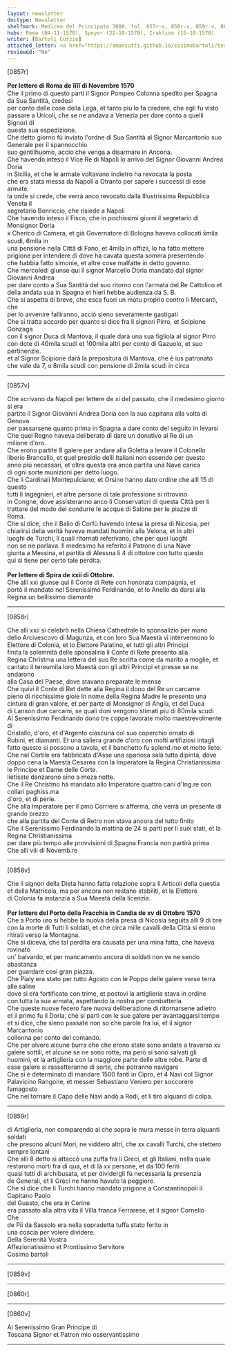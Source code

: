 ```yaml
---
layout: newsletter
doctype: Newsletter
shelfmark: Mediceo del Principato 3080, fol. 857r-v, 858r-v, 859r-v, 860r-v
hubs: Roma (04-11-1570), Speyer (22-10-1570), Iraklion (15-10-1570)
writer: [Bartoli Curzio]
attached_letter: <a href="https://smansutti.github.io/cosimobartoli/texts/2979_197/">2979_197</a>
reviewed: "No"
---
```


[0857r]  
  
  
<strong>Per lettere di Roma de i̅i̅i̅i̅ di Novembre 1570</strong>  
Che il primo di questo partì il Signor Pompeo Colonna spedito per Spagna da Sua Santità, credesi  
per conto delle cose della Lega, et tanto più lo fa credere, che egli fu visto  
passare a Uricoli, che se ne andava a Venezia per dare conto a quelli Signori di  
questa sua espedizione.  
Che detto giorno fù inviato l'ordne di Sua Santità al Signor Marcantonio suo Generale per il spannocchio  
suo gentilhuomo, accio che venga a disarmare in Ancona.  
Che havendo inteso il Vice Re di Napoli lo arrivo del Signor Giovanni Andrea Doria  
in Sicilia, et che le armate voltavano indietro ha revocata la posta  
che era stata messa da Napoli a Otranto per sapere i successi di esse armate.  
la onde si crede, che verrà anco revocato dalla Illustrissima Repubblica Veneta il  
segretario Bonriccio, che risiede a Napoli  
Che havendo inteso il Fisco, che in pochissimi giorni il segretario di Monsignor Doria  
x Cherico di Camera, et già Governatore di Bologna haveva collocati x̅mila scudi, 6mila in  
una pensione nella Città di Fano, et 4mila in offizii, lo ha fatto mettere  
prigione per intendere di dove ha cavata questa somma presentendo  
che habbia fatto simonie, et altre cose malfatte in detto governo.  
Che mercoledi giunse qui il signor Marcello Doria mandato dal signor Giovanni Andrea  
per dare conto a Sua Santità del suo ritorno con l'armata del Re Cattolico et  
della andata sua in Spagna et hieri hebbe audienza da S. B.  
Che si aspetta di breve, che esca fuori un motu proprio contro li Mercanti, che  
per lo avvenire falliranno, acciò sieno severamente gastigati  
Che si tratta accordo per quanto si dice fra li signori Pirro, et Scipione Gonzaga  
con il signor Duca di Mantova, il quale darà una sua figliola al signor Pirro  
con dote di 40mila scudi et 100mila altri per conto di Gazuolo, et suo pertinenzie.  
et al Signor Scipione darà la prepositura di Mantova, che è ius patronato  
che vale da 7, o 8mila scudi con pensione di 2mila scudi in circa  
  
---  

[0857v]  
  
  
Che scrivano da Napoli per lettere de xi del passato, che il medesimo giorno si era  
partito il Signor Giovanni Andrea Doria con la sua capitana alla volta di Genova  
per passarsene quanto prima in Spagna a dare conto del seguito in levarsi  
Che quel Regno haveva deliberato di dare un donativo al Re di un  
milione d'oro.  
Che erono partite 8 galere per andare alla Goletta a levare il Colonello  
liberio Brancalio, et quel presidio delli Italiani non essendo per questo  
anno più necessari, et oltra questa era anco partita una Nave carica  
di ogni sorte munizioni per detto luogo.  
Che li Cardinali Montepulciano, et Orsino hanno dato ordine che alli 15 di questo  
tutti li Ingegnieri, et altre persone di tale professione si ritrovino  
in Congne, dove assisteranno anco li Conservatori di questa Città per li  
trattare del modo del condurre le accque di Salone per le piazze di  
Roma.  
Che si dice, che il Balio di Corfù havendo intesa la presa di Nicosia, per  
chiarirsi della verità haveva mandati huomini alla Velona, et in altri  
luoghi de Turchi, li quali ritornati referivano, che per quei luoghi  
non se ne parlava. Il medesimo ha referito il Patrone di una Nave  
giunta a Messina, et partita di Alessna li 4 di ottobre con tutto questo  
qui si tiene per certo tale perdita.  
<br/><strong>Per lettere di Spira de xxii di Ottobre.</strong>  
Che alli xxi giunse qui il Conte di Rete con honorata compagnia, et  
portò il mandato nel Serenissimo Ferdinando, et lo Anello da darsi alla  
Regina un bellissimo diamante  
  
---  

[0858r]  
  
  
Che alli xxii si celebrò nella Chiesa Cathedrale lo sponsalizio per mano  
dello Arcivescovo di Magunza, et con loro Sua Maestà vi intervennono lo  
Elettore di Colonia, et lo Elettore Palatino, et tutti gli altri Principi  
finita la solemnità delle sponsaliria il Conte di Rete presento alla  
Regina Christma una lettera del suo Re scritta come da marito a moglie, et  
cantato il tereumila loro Maestà con gli altri Principi et presse se ne andarono  
alla Casa del Paese, dove stavano preparate le mense  
Che quivi il Conte di Ret dette alla Regina il dono del Re un carcame  
pieno di ricchissime gioie In nome della Regina Madre le presento una  
cintura di gran valore, et per parte di Monsignor di Angiù, et del Duca  
di Lanson due carcami, se quali doni vengono stimati piu di 80mila scudi  
Al Serenissimo Ferdinando dono tre coppe lavorate molto maestrevolmente di  
Cristallo, d'oro, et d'Argento ciascuna col suo coperchio ornato di  
Rubini, et diamanti. Et una saliera grande d'oro con molti artifiziosi intagli  
fatto questo si possono a tavola, et il banchetto fu splend.mo et molto lieto.  
Che nel Cortile era fabbricata d'Asse una spariosa sala tutta dipinta, dove  
doppo cena la Maestà Cesarea con la Imperatore la Regina Christianissima le Principe et Dame delle Corte.  
lietisste danzarono sino a meza notte.  
Che il Re Christmo hà mandato allo Imperatore quattro cani d'Ing.re con collari paghiss.ma  
d'oro, et di perle.  
Che alla Imperatore per il pmo Corriere si afferma, che verrà un presente di grando prezzo  
che alla partita del Conte di Retro non stava ancora del tutto finito  
Che il Serenissimo Ferdinando la mattina de 24 si partì per li suoi stati, et la Regina Christianissima  
per dare più tempo alle provvisioni di Spagna Francia non partirà prima  
Che alli viii di Novemb.re  
  
---  

[0858v]  
  
  
Che li signori della Dieta hanno fatta relazione sopra li Articoli della questia  
et della Matricola, ma per ancora non restano stabiliti, et la Elettore  
di Colonia fa instanzia a Sua Maestà della licenzia.  
<br/><strong>Per lettere del Porto della Fracchia in Candia de xv di Ottobre 1570</strong>  
Che a Porto uro si hebbe la nuova della presa di Nicosia seguita alli 9 di bre  
con la morte di Tutti li soldati, et che circa mille cavalli della Città si erono  
ritirati verso la Montagna.  
Che si diceva, che tal perdita era causata per una mina fatta, che haveva rovinato  
un' balvardo, et per mancamento ancora di soldati non ve ne sendo abastanza  
per guardare così gran piazza.  
Che Pialy era stato per tutto Agosto con le Poppo delle galere verse terra alle saline  
dove si era fortificato con trime, et postovi la artiglieria stava in ordine  
con tutta la sua armata, aspettando la nostra per combatterla.  
Che queste nuove fecero fare nuova deliberazione di ritornarsene adietro  
et il primo fu il Doria, che si partì con le sue galere per avantaggarsi tempo  
et si dice, che sieno passate non so che parole fra lui, et il signor Marcantonio  
collonna per conto del comando.  
Che per alvere alcune burra che che erono state sono andate a travarso xv  
galere sottili, et alcune se ne sono rotte, ma però si sono salvati gli  
huomini, et la artiglieria con la maggiore parte delle altre robe. Parte di  
esse galere si rassetteranno di sorte, che potranno navigare  
Che si è determinato di mandare 1500 fanti in Cipro, et 4 Navi col Signor  
Palavicino Rangone, et messer Sebastiano Veniero per soccorere famagosto  
Che nel tornare il Capo delle Navi andò a Rodi, et li tirò alquanti di colpa.  
  
---  

[0859r]  
  
  
di Artiglieria, non comparendo al che sopra le mura messe in terra alquanti soldati  
che presono alcuni Mori, ne viddero altri, che xx cavalli Turchi, che stettero  
sempre lontani  
Che alli 8 detto si attaccò una zuffa fra li Greci, et gli Italiani, nella quale  
restarono morti fra di qua, et di là xx persone, et da 100 feriti  
quasi tutti di archibusata, et per dividergli fù necessaria la presenzia  
de Generali, et li Greci ne hanno havuto la peggiore.  
Che si dice che li Turchi hanno mandato prigione a Constantinopoli il Capitano Paolo  
del Guasto, che era in Cerine  
era passato alla altra vita il Villa franca Ferrarese, et il signor Cornelio  
Che  
de Pii da Sassolo era nella sopradetta tuffa stato ferito in  
una coscia per volere dividere.  
Della Serenità Vostra  
Affezionatissimo et Prontissimo Servitore  
Cosimo bartoli  
  
---  

[0859v]  
  
  
  
---  

[0860r]  
  
  
  
---  

[0860v]  
  
  
Al Serenissimo Gran Principe di  
Toscana Signor et Patron mio osservantissimo  
  
---  

